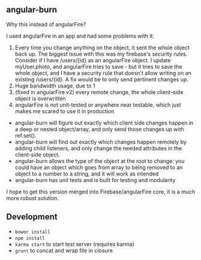 angular-burn
------------

Why this instead of angularFire? 

I used angularFire in an app and had some problems with it:

1. Every time you change anything on the object, it sent the whole object back up.  The biggest issue with this was my firebase's security rules. Consider if I have /users/{id} as an angularFire object. I update myUser.photo, and angularFire tries to save - but it tries to save the whole object, and I have a security rule that doesn't allow writing on an existing /users/{id}.  A fix would be to only send pertinent changes up. 
1. Huge bandwidth usage, due to 1
1. (fixed in angularFire v2) every remote change, the whole client-side object is overwritten
1. angularFire is not unit-tested or anywhere near testable, which just makes me scared to use it in production

- angular-burn will figure out exactly which client side changes happen in a deep or nested object/array, and only send those changes up with ref.set().
- angular-burn will find out exactly which changes happen remotely by adding child listeners, and only change the needed attributes in the client-side object.
- angular-burn allows the type of the object at the root to change: you could have an object which goes from array to being removed to an object to a number to a string, and it will work as intended
- angular-burn has unit tests and is built for testing and modularity

I hope to get this version merged into Firebase/angularFire core, it is a much more robust solution.

Development
-----------

- `bower install`
- `npm install`
- `karma start` to start test server (requires karma)
- `grunt` to concat and wrap file in closure
